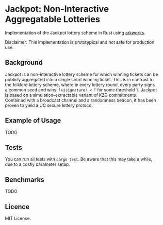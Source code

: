 # Jackpot: Non-Interactive Aggregatable Lotteries

Implementation of the Jackpot lottery scheme in Rust using [arkworks](http://arkworks.rs/).

Disclaimer: This implementation is prototypical and not safe for production use.

## Background
Jackpot is a non-interactive lottery scheme for which winning tickets can be publicly aggregated into a single short winning ticket.
This is in contrast to the folklore lottery scheme, where in every lottery round, every party signs a common seed and wins if `H(signature) < T` for some threshold `T`.
Jackpot is based on a simulation-extractable variant of KZG commitments.
Combined with a broadcast channel and a randomness beacon, it has been proven to yield a UC secure lottery protocol.

## Example of Usage
TODO

## Tests
You can run all tests with `cargo test`. 
Be aware that this may take a while, due to a costly parameter setup.

## Benchmarks
TODO

## Licence
MIT License.
